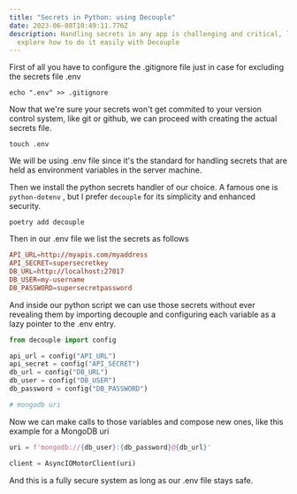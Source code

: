 ```yaml
---
title: "Secrets in Python: using Decouple"
date: 2023-06-08T10:49:11.776Z
description: Handling secrets in any app is challenging and critical, let's
  explore how to do it easily with Decouple
---
```

First of all you have to configure the .gitignore file just in case for excluding the secrets file .env

```shell
echo ".env" >> .gitignore
```

N﻿ow that we're sure your secrets won't get commited to your version control system, like git or github, we can proceed with creating the actual secrets file.

```shell
touch .env
```

W﻿e will be using .env file since it's the standard for handling secrets that are held as environment variables in the server machine.

T﻿hen we install the python secrets handler of our choice. A famous one is `python-dotenv` , but I prefer `decouple` for its simplicity and enhanced security.

```shell
poetry add decouple
```

T﻿hen in our .env file we list the secrets as follows

```toml
API_URL=http://myapis.com/myaddress
API_SECRET=supersecretkey
DB_URL=http://localhost:27017
DB_USER=my-username
DB_PASSWORD=supersecretpassword
```



A﻿nd inside our python script we can use those secrets without ever revealing them by importing decouple and configuring each variable as a lazy pointer to the .env entry.

```python
from decouple import config

api_url = config("API_URL")
api_secret = config("API_SECRET")
db_url = config("DB_URL")
db_user = config("DB_USER")
db_password = config("DB_PASSWORD")

# mongodb uri
```



N﻿ow we can make calls to those variables and compose new ones, like this example for a MongoDB uri

```python
uri = f'mongodb://{db_user}:{db_password}@{db_url}'

client = AsyncIOMotorClient(uri)
```



A﻿nd this is a fully secure system as long as our .env file stays safe.